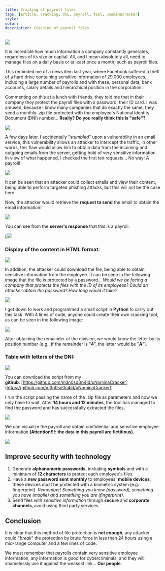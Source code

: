 ```yaml
---
title: Cracking of payroll files
tags: [article, cracking, dni, payroll, tool, unominacracker]
style: 
color: 
description: Cracking of payroll files
---
```


![](../assets/img/cracking-of-payroll-files/1.png)

It is incredible how much information a company constantly generates, regardless of its size or capital. All, and I mean absolutely all, need to manage files on a daily basis or at least once a month, such as payroll files.

This reminded me of a news item last year, where Facebook suffered a theft of a hard drive containing sensitive information of 29,000 employees, including a large number of payrolls and with these, personal data, bank accounts, salary details and hierarchical position in the corporation.

Commenting on this at a lunch with friends, they told me that in their company they protect the payroll files with a password, their ID card. I was amused, because I know many companies that do exactly the same, they send a monthly .zip file protected with the employee's National Identity Document (DNI) number... **Really? Do you really think this is "safe"?**

![](../assets/img/cracking-of-payroll-files/2.png)

A few days later, I accidentally "_stumbled_" upon a vulnerability in an email service, this vulnerability allows an attacker to intercept the traffic, in other words, this flaw would allow him to obtain data from the incoming and outgoing emails from the server, getting hold of very sensitive information. In view of what happened, I checked the first ten requests... No way! A payroll!

![](../assets/img/cracking-of-payroll-files/3.png) 

It can be seen that an attacker could collect emails and view their content, being able to perform targeted phishing attacks, but this will not be the case here.

Now, the attacker would retrieve the **request to send** the email to obtain the email information:

![](../assets/img/cracking-of-payroll-files/4.png)

You can see from the **server's response** that this is a payroll:

[![](../assets/img/cracking-of-payroll-files/5.png) 

### Display of the content in HTML format:

![](../assets/img/cracking-of-payroll-files/6.png)

In addition, the attacker could download the file, being able to obtain sensitive information from the employee. It can be seen in the following image that the file is protected by a password... _Would we be facing a company that protects the files with the ID of its employees? Could an attacker obtain the password? How long would it take?_

![](../assets/img/cracking-of-payroll-files/7.png)

I got down to work and programmed a small _script_ in **Python** to carry out this task. With 4 lines of code, anyone could create their own cracking tool, as can be seen in the following image:  

![](../assets/img/cracking-of-payroll-files/8.png) 

After obtaining the remainder of the division, we would know the letter by its position number (e.g., if the remainder is "**4**", the letter would be "**A**").

### Table with letters of the DNI:

![](../assets/img/cracking-of-payroll-files/9.png)

You can download the script from my **github**: [https://github.com/m3n0sd0n4ld/uNominaCracker](https://github.com/m3n0sd0n4ld/uNominaCracker)

  
I run the script passing the name of the .zip file as parameters and now we only have to wait. After **14 hours and 12 minutes**, the tool has managed to find the password and has successfully extracted the files.

![](../assets/img/cracking-of-payroll-files/10.png)

We can visualize the payroll and obtain confidential and sensitive employee information **(Attention!!!: the data in this payroll are fictitious).**

![](../assets/img/cracking-of-payroll-files/11.png)

## Improve security with technology

1.  Generate **alphanumeric passwords**, including **symbols** and with a minimum of **12 characters** to protect each employee's files.
2.  Have a **new password sent monthly** to employees' **mobile devices**, these devices must be protected with a biometric system (e.g. fingerprint). _Remember! Something you know (password), something you have (mobile) and something you are (fingerprint)._
3.  Send files with _sensitive information_ through **secure** and **corporate channels**, avoid using third party services.

## Conclusion

It is clear that this method of file protection is **not enough**, any attacker could "_break_" the protection by brute force in less than 24 hours using a mid-range computer and a few lines of code. 
  
We must remember that payrolls contain very sensitive employee information, any information is good for cybercriminals, and they will shamelessly use it against the weakest link... **Our people**.